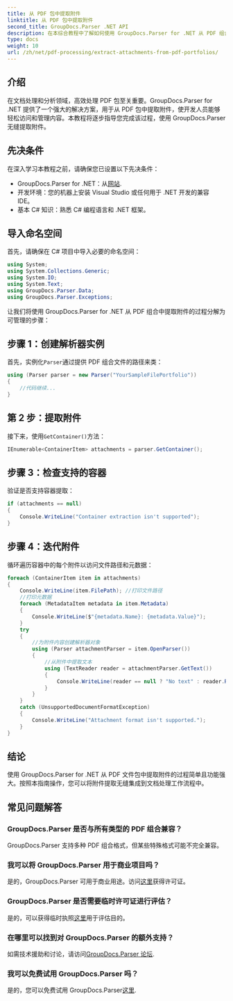 ```yaml
---
title: 从 PDF 包中提取附件
linktitle: 从 PDF 包中提取附件
second_title: GroupDocs.Parser .NET API
description: 在本综合教程中了解如何使用 GroupDocs.Parser for .NET 从 PDF 组合中提取附件。
type: docs
weight: 10
url: /zh/net/pdf-processing/extract-attachments-from-pdf-portfolios/
---
```

## 介绍
在文档处理和分析领域，高效处理 PDF 包至关重要。GroupDocs.Parser for .NET 提供了一个强大的解决方案，用于从 PDF 包中提取附件，使开发人员能够轻松访问和管理内容。本教程将逐步指导您完成该过程，使用 GroupDocs.Parser 无缝提取附件。
## 先决条件
在深入学习本教程之前，请确保您已设置以下先决条件：
-  GroupDocs.Parser for .NET：从[网站](https://releases.groupdocs.com/parser/net/).
- 开发环境：您的机器上安装 Visual Studio 或任何用于 .NET 开发的兼容 IDE。
- 基本 C# 知识：熟悉 C# 编程语言和 .NET 框架。

## 导入命名空间
首先，请确保在 C# 项目中导入必要的命名空间：
```csharp
using System;
using System.Collections.Generic;
using System.IO;
using System.Text;
using GroupDocs.Parser.Data;
using GroupDocs.Parser.Exceptions;
```
让我们将使用 GroupDocs.Parser for .NET 从 PDF 组合中提取附件的过程分解为可管理的步骤：
## 步骤 1：创建解析器实例
首先，实例化`Parser`通过提供 PDF 组合文件的路径来类：
```csharp
using (Parser parser = new Parser("YourSampleFilePortfolio"))
{
    //代码继续...
}
```
## 第 2 步：提取附件
接下来，使用`GetContainer()`方法：
```csharp
IEnumerable<ContainerItem> attachments = parser.GetContainer();
```
## 步骤 3：检查支持的容器
验证是否支持容器提取：
```csharp
if (attachments == null)
{
    Console.WriteLine("Container extraction isn't supported");
}
```
## 步骤 4：迭代附件
循环遍历容器中的每个附件以访问文件路径和元数据：
```csharp
foreach (ContainerItem item in attachments)
{
    Console.WriteLine(item.FilePath); //打印文件路径
    //打印元数据
    foreach (MetadataItem metadata in item.Metadata)
    {
        Console.WriteLine($"{metadata.Name}: {metadata.Value}");
    }
    try
    {
        //为附件内容创建解析器对象
        using (Parser attachmentParser = item.OpenParser())
        {
            //从附件中提取文本
            using (TextReader reader = attachmentParser.GetText())
            {
                Console.WriteLine(reader == null ? "No text" : reader.ReadToEnd());
            }
        }
    }
    catch (UnsupportedDocumentFormatException)
    {
        Console.WriteLine("Attachment format isn't supported.");
    }
}
```

## 结论
使用 GroupDocs.Parser for .NET 从 PDF 文件包中提取附件的过程简单且功能强大。按照本指南操作，您可以将附件提取无缝集成到文档处理工作流程中。

## 常见问题解答
### GroupDocs.Parser 是否与所有类型的 PDF 组合兼容？
GroupDocs.Parser 支持多种 PDF 组合格式，但某些特殊格式可能不完全兼容。
### 我可以将 GroupDocs.Parser 用于商业项目吗？
是的，GroupDocs.Parser 可用于商业用途。访问[这里](https://purchase.groupdocs.com/buy)获得许可证。
### GroupDocs.Parser 是否需要临时许可证进行评估？
是的，可以获得临时执照[这里](https://purchase.groupdocs.com/temporary-license/)用于评估目的。
### 在哪里可以找到对 GroupDocs.Parser 的额外支持？
如需技术援助和讨论，请访问[GroupDocs.Parser 论坛](https://forum.groupdocs.com/c/parser/17).
### 我可以免费试用 GroupDocs.Parser 吗？
是的，您可以免费试用 GroupDocs.Parser[这里](https://releases.groupdocs.com/).